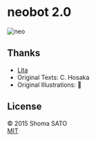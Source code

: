 # neobot 2.0

![neo](http://neoneobeam.com/img/works/missionmdw/header.jpg)

## Thanks

* [Lita](https://www.lita.io/)
* Original Texts: C. Hosaka
* Original Illustrations: :sushi:

## License

© 2015 Shoma SATO  
[MIT](http://opensource.org/licenses/mit-license.php)
